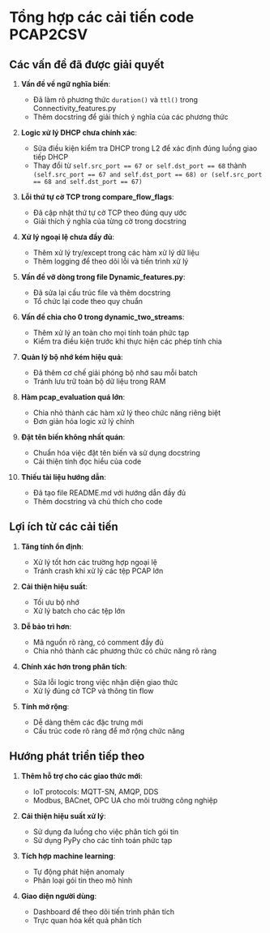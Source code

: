 # Tổng hợp các cải tiến code PCAP2CSV

## Các vấn đề đã được giải quyết

1. **Vấn đề về ngữ nghĩa biến**:
   - Đã làm rõ phương thức `duration()` và `ttl()` trong Connectivity_features.py
   - Thêm docstring để giải thích ý nghĩa của các phương thức

2. **Logic xử lý DHCP chưa chính xác**:
   - Sửa điều kiện kiểm tra DHCP trong L2 để xác định đúng luồng giao tiếp DHCP
   - Thay đổi từ `self.src_port == 67 or self.dst_port == 68` thành `(self.src_port == 67 and self.dst_port == 68) or (self.src_port == 68 and self.dst_port == 67)`

3. **Lỗi thứ tự cờ TCP trong compare_flow_flags**:
   - Đã cập nhật thứ tự cờ TCP theo đúng quy ước
   - Giải thích ý nghĩa của từng cờ trong docstring

4. **Xử lý ngoại lệ chưa đầy đủ**:
   - Thêm xử lý try/except trong các hàm xử lý dữ liệu
   - Thêm logging để theo dõi lỗi và tiến trình xử lý

5. **Vấn đề vỡ dòng trong file Dynamic_features.py**:
   - Đã sửa lại cấu trúc file và thêm docstring
   - Tổ chức lại code theo quy chuẩn

6. **Vấn đề chia cho 0 trong dynamic_two_streams**:
   - Thêm xử lý an toàn cho mọi tính toán phức tạp
   - Kiểm tra điều kiện trước khi thực hiện các phép tính chia

7. **Quản lý bộ nhớ kém hiệu quả**:
   - Đã thêm cơ chế giải phóng bộ nhớ sau mỗi batch
   - Tránh lưu trữ toàn bộ dữ liệu trong RAM

8. **Hàm pcap_evaluation quá lớn**:
   - Chia nhỏ thành các hàm xử lý theo chức năng riêng biệt
   - Đơn giản hóa logic xử lý chính

9. **Đặt tên biến không nhất quán**:
   - Chuẩn hóa việc đặt tên biến và sử dụng docstring
   - Cải thiện tính đọc hiểu của code

10. **Thiếu tài liệu hướng dẫn**:
    - Đã tạo file README.md với hướng dẫn đầy đủ
    - Thêm docstring và chú thích cho code

## Lợi ích từ các cải tiến

1. **Tăng tính ổn định**:
   - Xử lý tốt hơn các trường hợp ngoại lệ
   - Tránh crash khi xử lý các tệp PCAP lớn

2. **Cải thiện hiệu suất**:
   - Tối ưu bộ nhớ
   - Xử lý batch cho các tệp lớn

3. **Dễ bảo trì hơn**:
   - Mã nguồn rõ ràng, có comment đầy đủ
   - Chia nhỏ thành các phương thức có chức năng rõ ràng

4. **Chính xác hơn trong phân tích**:
   - Sửa lỗi logic trong việc nhận diện giao thức
   - Xử lý đúng cờ TCP và thông tin flow

5. **Tính mở rộng**:
   - Dễ dàng thêm các đặc trưng mới
   - Cấu trúc code rõ ràng để mở rộng chức năng

## Hướng phát triển tiếp theo

1. **Thêm hỗ trợ cho các giao thức mới**:
   - IoT protocols: MQTT-SN, AMQP, DDS
   - Modbus, BACnet, OPC UA cho môi trường công nghiệp

2. **Cải thiện hiệu suất xử lý**:
   - Sử dụng đa luồng cho việc phân tích gói tin
   - Sử dụng PyPy cho các tính toán phức tạp

3. **Tích hợp machine learning**:
   - Tự động phát hiện anomaly
   - Phân loại gói tin theo mô hình

4. **Giao diện người dùng**:
   - Dashboard để theo dõi tiến trình phân tích
   - Trực quan hóa kết quả phân tích
